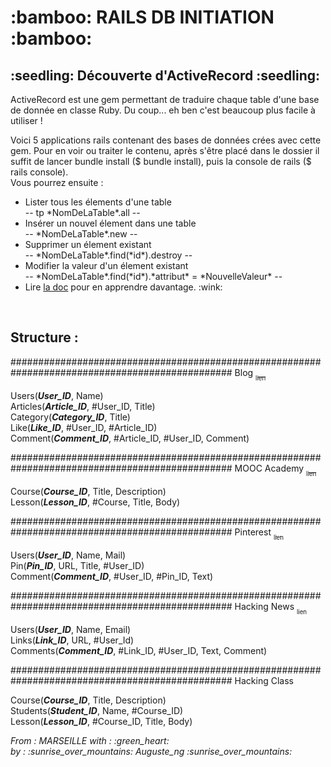 <h1> :bamboo: RAILS DB INITIATION :bamboo: </h1>
<h2> :seedling: Découverte d'ActiveRecord :seedling: </h2>
<p>ActiveRecord est une gem permettant de traduire chaque table d'une base de donnée en classe Ruby. Du coup... eh ben c'est beaucoup plus facile à utiliser !</p>
<p>Voici 5 applications rails contenant des bases de données crées avec cette gem. Pour en voir ou traiter le contenu, après s'être placé dans le dossier il suffit de lancer bundle install ($ bundle install), puis la console de rails ($ rails console).<br />
Vous pourrez ensuite :
<ul><li>Lister tous les élements d'une table<br /> -- tp *NomDeLaTable*.all --</li>
<li>Insérer un nouvel élement dans une table<br /> -- *NomDeLaTable*.new --</li><li>Supprimer un élement existant<br /> -- *NomDeLaTable*.find(*id*).destroy --</li>
<li>Modifier la valeur d'un élement existant<br /> -- *NomDeLaTable*.find(*id*).*attribut* = *NouvelleValeur* --</li>
<li>Lire <a href='https://guides.rubyonrails.org/active_record_querying.html'>la doc</a> pour en apprendre davantage. :wink: </li></ul></p>
<br/>
<h2>Structure : </h2>
<p>
################################################################################################
Blog <a href="https://github.com/stug43/Useless_blog"><sub><sub>lien</sub></sub></a>

Users(***User_ID***, Name)<br />
Articles(***Article_ID***, #User_ID, Title)<br />
Category(***Category_ID***, Title)<br />
Like(***Like_ID***, #User_ID, #Article_ID)<br />
Comment(***Comment_ID***, #Article_ID, #User_ID, Comment)<br />


################################################################################################
MOOC Academy <a href="https://github.com/stug43/MOOC_Academy"><sub><sub>lien</sub></sub></a>

Course(***Course_ID***, Title, Description)<br />
Lesson(***Lesson_ID***, #Course, Title, Body)<br />


################################################################################################
Pinterest <a href="https://github.com/stug43/PinterHack"><sub><sub>lien</sub></sub></a>

Users(***User_ID***, Name, Mail)<br />
Pin(***Pin_ID***, URL, Title, #User_ID)<br />
Comment(***Comment_ID***, #User_ID, #Pin_ID, Text)<br />


################################################################################################
Hacking News <a href="https://github.com/stug43/Hacking_news"><sub><sub>lien</sub></sub></a>

Users(***User_ID***, Name, Email)<br />
Links(***Link_ID***, URL, #User_Id)<br />
Comments(***Comment_ID***, #Link_ID, #User_ID, Text, Comment)<br />


################################################################################################
Hacking Class

Course(***Course_ID***, Title, Description)<br />
Students(***Student_ID***, Name, #Course_ID)<br />
Lesson(***Lesson_ID***, #Course_ID, Title, Body)<br />
</p>
<p><em>From : MARSEILLE with : :green_heart: <br />
by : :sunrise_over_mountains: Auguste_ng :sunrise_over_mountains:</em></p>
